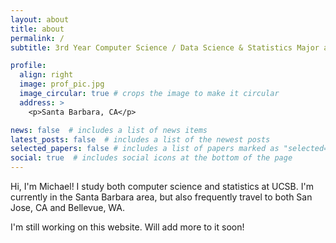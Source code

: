 ```yaml
---
layout: about
title: about
permalink: /
subtitle: 3rd Year Computer Science / Data Science & Statistics Major at the University of California—Santa Barbara

profile:
  align: right
  image: prof_pic.jpg
  image_circular: true # crops the image to make it circular
  address: >
    <p>Santa Barbara, CA</p>

news: false  # includes a list of news items
latest_posts: false  # includes a list of the newest posts
selected_papers: false # includes a list of papers marked as "selected={true}"
social: true  # includes social icons at the bottom of the page
---
```


Hi, I'm Michael! I study both computer science and statistics at UCSB. I'm currently in the Santa Barbara area, but also frequently travel to both San Jose, CA and Bellevue, WA.

I'm still working on this website. Will add more to it soon!